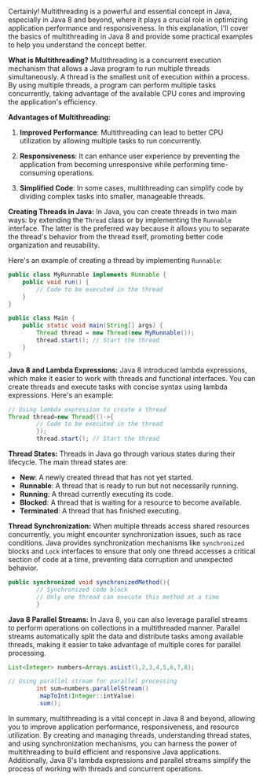 Certainly! Multithreading is a powerful and essential concept in Java, especially in Java 8 and beyond, where it plays a
crucial role in optimizing application performance and responsiveness. In this explanation, I'll cover the basics of
multithreading in Java 8 and provide some practical examples to help you understand the concept better.

**What is Multithreading?**
Multithreading is a concurrent execution mechanism that allows a Java program to run multiple threads simultaneously. A
thread is the smallest unit of execution within a process. By using multiple threads, a program can perform multiple
tasks concurrently, taking advantage of the available CPU cores and improving the application's efficiency.

**Advantages of Multithreading:**

1. **Improved Performance**: Multithreading can lead to better CPU utilization by allowing multiple tasks to run
   concurrently.

2. **Responsiveness**: It can enhance user experience by preventing the application from becoming unresponsive while
   performing time-consuming operations.

3. **Simplified Code**: In some cases, multithreading can simplify code by dividing complex tasks into smaller,
   manageable threads.

**Creating Threads in Java:**
In Java, you can create threads in two main ways: by extending the `Thread` class or by implementing the `Runnable`
interface. The latter is the preferred way because it allows you to separate the thread's behavior from the thread
itself, promoting better code organization and reusability.

Here's an example of creating a thread by implementing `Runnable`:

```java
public class MyRunnable implements Runnable {
    public void run() {
        // Code to be executed in the thread
    }
}

public class Main {
    public static void main(String[] args) {
        Thread thread = new Thread(new MyRunnable());
        thread.start(); // Start the thread
    }
}
```

**Java 8 and Lambda Expressions:**
Java 8 introduced lambda expressions, which make it easier to work with threads and functional interfaces. You can
create threads and execute tasks with concise syntax using lambda expressions. Here's an example:

```java
// Using lambda expression to create a thread
Thread thread=new Thread(()->{
        // Code to be executed in the thread
        });
        thread.start(); // Start the thread
```

**Thread States:**
Threads in Java go through various states during their lifecycle. The main thread states are:

- **New**: A newly created thread that has not yet started.
- **Runnable**: A thread that is ready to run but not necessarily running.
- **Running**: A thread currently executing its code.
- **Blocked**: A thread that is waiting for a resource to become available.
- **Terminated**: A thread that has finished executing.

**Thread Synchronization:**
When multiple threads access shared resources concurrently, you might encounter synchronization issues, such as race
conditions. Java provides synchronization mechanisms like `synchronized` blocks and `Lock` interfaces to ensure that
only one thread accesses a critical section of code at a time, preventing data corruption and unexpected behavior.

```java
public synchronized void synchronizedMethod(){
        // Synchronized code block
        // Only one thread can execute this method at a time
        }
```

**Java 8 Parallel Streams:**
In Java 8, you can also leverage parallel streams to perform operations on collections in a multithreaded manner.
Parallel streams automatically split the data and distribute tasks among available threads, making it easier to take
advantage of multiple cores for parallel processing.

```java
List<Integer> numbers=Arrays.asList(1,2,3,4,5,6,7,8);

// Using parallel stream for parallel processing
        int sum=numbers.parallelStream()
        .mapToInt(Integer::intValue)
        .sum();
```

In summary, multithreading is a vital concept in Java 8 and beyond, allowing you to improve application performance,
responsiveness, and resource utilization. By creating and managing threads, understanding thread states, and using
synchronization mechanisms, you can harness the power of multithreading to build efficient and responsive Java
applications. Additionally, Java 8's lambda expressions and parallel streams simplify the process of working with
threads and concurrent operations.